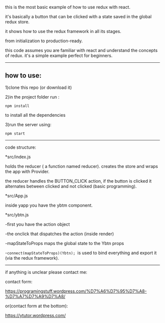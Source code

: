 this is the most basic example of how to use redux with react.

it's basically a button that can be clicked with a state saved in the
global redux store.

it shows how to use the redux framework in all its stages.

from initialization to production-ready.

this code assumes you are familiar with react and understand the concepts of redux.
it's a simple example perfect for beginners.

-----------------------------
## how to use:

1)clone this repo (or download it)

2)in the project folder run :
```
npm install
```
to install all the dependencies

3)run the server using:
```
npm start
```
----------------------

code structure:

*src/index.js

holds the reducer ( a function named reducer).
creates the store and wraps the app with Provider.

the reducer handles the BUTTON_CLICK action, if the button is clicked it
alternates between clicked and not clicked (basic programming).

*src/App.js

inside yapp you have the ybtm component.

*src/ybtn.js

-first you have the action object

-the onclick that dispatches the action (inside render)

-mapStateToProps maps the global state to the Ybtn props

-```connect(mapStateToProps)(Ybtn); ```is used to bind everything and export it
(via the redux framework).


-------------------
if anything is unclear please contact me:

contact form:

https://programingstuff.wordpress.com/%D7%A6%D7%95%D7%A8-%D7%A7%D7%A9%D7%A8/

or(contact form at the bottom):

https://ytutor.wordpress.com/